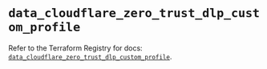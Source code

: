 # `data_cloudflare_zero_trust_dlp_custom_profile`

Refer to the Terraform Registry for docs: [`data_cloudflare_zero_trust_dlp_custom_profile`](https://registry.terraform.io/providers/cloudflare/cloudflare/5.2.0/docs/data-sources/zero_trust_dlp_custom_profile).
